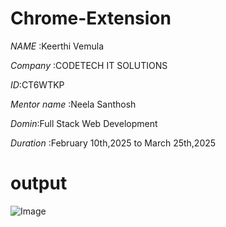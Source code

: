 # Chrome-Extension
*NAME* :Keerthi Vemula

*Company* :CODETECH IT SOLUTIONS

*ID*:CT6WTKP

*Mentor name* :Neela Santhosh

*Domin*:Full Stack Web Development

*Duration* :February 10th,2025 to March 25th,2025
# output 

![Image](https://github.com/user-attachments/assets/8768c1cd-967c-4344-9078-741a0b6ebacd)
